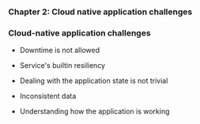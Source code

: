 ### Chapter 2: Cloud native application challenges

### Cloud-native application challenges

- Downtime is not allowed

- Service's builtin resiliency

- Dealing with the application state is not trivial

- Inconsistent data

- Understanding how the application is working


